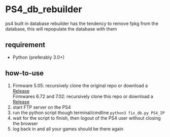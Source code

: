 # PS4_db_rebuilder
ps4 built in database rebuilder has the tendency to remove fpkg from the database, this will repopulate the database with them

## requirement
- Python (preferably 3.0+)

## how-to-use
1) Firmware 5.05: recursively clone the original repo or download a [Release](https://github.com/Zer0xFF/PS4_db_rebuilder/releases)  
Firmwares 6.72 and 7.02: recursively clone this repo or download a [Release](https://github.com/hippie68/PS4_db_rebuilder/releases)
2) start FTP server on the PS4
3) run the python script though terminal/cmdline `python3 fix_db.py PS4_IP`
4) wait for the script to finish, then logout of the PS4 user without closing the browser
5) log back in and all your games should be there again
